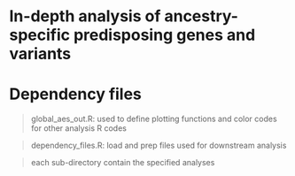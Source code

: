 In-depth analysis of ancestry-specific predisposing genes and variants
===============================================

# Dependency files #
>global_aes_out.R: used to define plotting functions and color codes for other analysis R codes

>dependency_files.R: load and prep files used for downstream analysis

>each sub-directory contain the specified analyses
